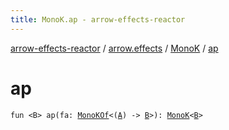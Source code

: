 ```yaml
---
title: MonoK.ap - arrow-effects-reactor
---
```


[arrow-effects-reactor](../../index.html) / [arrow.effects](../index.html) / [MonoK](index.html) / [ap](./ap.html)

# ap

`fun <B> ap(fa: `[`MonoKOf`](../-mono-k-of.html)`<(`[`A`](index.html#A)`) -> `[`B`](ap.html#B)`>): `[`MonoK`](index.html)`<`[`B`](ap.html#B)`>`